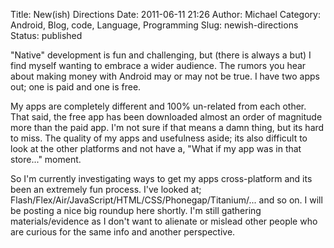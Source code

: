 Title: New(ish) Directions
Date: 2011-06-11 21:26
Author: Michael
Category: Android, Blog, code, Language, Programming
Slug: newish-directions
Status: published

"Native" development is fun and challenging, but (there is always a but)
I find myself wanting to embrace a wider audience. The rumors you hear
about making money with Android may or may not be true. I have two apps
out; one is paid and one is free.

My apps are completely different and 100% un-related from each other.
That said, the free app has been downloaded almost an order of magnitude
more than the paid app. I'm not sure if that means a damn thing, but its
hard to miss. The quality of my apps and usefulness aside; its also
difficult to look at the other platforms and not have a, "What if my app
was in that store..." moment.

So I'm currently investigating ways to get my apps cross-platform and
its been an extremely fun process. I've looked at;
Flash/Flex/Air/JavaScript/HTML/CSS/Phonegap/Titanium/... and so on. I
will be posting a nice big roundup here shortly. I'm still gathering
materials/evidence as I don't want to alienate or mislead other people
who are curious for the same info and another perspective.
